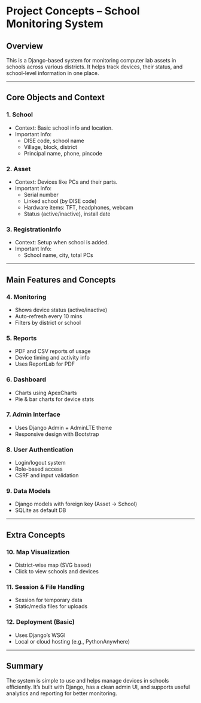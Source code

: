 # Project Concepts – School Monitoring System

## Overview
This is a Django-based system for monitoring computer lab assets in schools across various districts. It helps track devices, their status, and school-level information in one place.

---

## Core Objects and Context

### 1. School
- Context: Basic school info and location.
- Important Info:
  - DISE code, school name
  - Village, block, district
  - Principal name, phone, pincode

### 2. Asset
- Context: Devices like PCs and their parts.
- Important Info:
  - Serial number
  - Linked school (by DISE code)
  - Hardware items: TFT, headphones, webcam
  - Status (active/inactive), install date

### 3. RegistrationInfo
- Context: Setup when school is added.
- Important Info:
  - School name, city, total PCs

---

## Main Features and Concepts

### 4. Monitoring
- Shows device status (active/inactive)
- Auto-refresh every 10 mins
- Filters by district or school

### 5. Reports
- PDF and CSV reports of usage
- Device timing and activity info
- Uses ReportLab for PDF

### 6. Dashboard
- Charts using ApexCharts
- Pie & bar charts for device stats

### 7. Admin Interface
- Uses Django Admin + AdminLTE theme
- Responsive design with Bootstrap

### 8. User Authentication
- Login/logout system
- Role-based access
- CSRF and input validation

### 9. Data Models
- Django models with foreign key (Asset → School)
- SQLite as default DB

---

## Extra Concepts

### 10. Map Visualization
- District-wise map (SVG based)
- Click to view schools and devices

### 11. Session & File Handling
- Session for temporary data
- Static/media files for uploads

### 12. Deployment (Basic)
- Uses Django’s WSGI
- Local or cloud hosting (e.g., PythonAnywhere)

---

## Summary
The system is simple to use and helps manage devices in schools efficiently. It’s built with Django, has a clean admin UI, and supports useful analytics and reporting for better monitoring.

